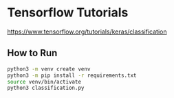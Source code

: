 # Tensorflow Tutorials

https://www.tensorflow.org/tutorials/keras/classification

## How to Run

```bash
python3 -m venv create venv
python3 -m pip install -r requirements.txt
source venv/bin/activate
python3 classification.py
```